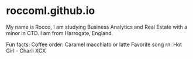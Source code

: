 # roccoml.github.io
My name is Rocco, I am studying Business Analytics and Real Estate with a minor in CTD. I am from Harrogate, England. 

Fun facts:
Coffee order: Caramel macchiato or latte
Favorite song rn: Hot Girl - Charli XCX
